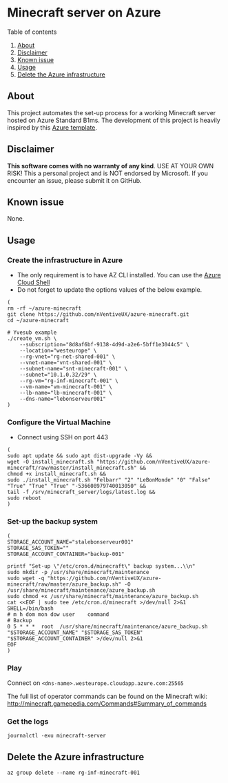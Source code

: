 # Minecraft server on Azure

Table of contents

  1. [About](#about)
  2. [Disclaimer](#disclaimer)
  3. [Known issue](#known-issue)
  4. [Usage](#usage)
  5. [Delete the Azure infrastructure](#delete-the-azure-infrastructure)

## About

This project automates the set-up process for a working Minecraft server hosted on Azure Standard B1ms.
The development of this project is heavily inspired by this [Azure template](hhttps://github.com/Azure/azure-quickstart-templates/tree/master/minecraft-on-ubuntu).

## Disclaimer

**This software comes with no warranty of any kind**. USE AT YOUR OWN RISK! This a personal project and is NOT endorsed by Microsoft. If you encounter an issue, please submit it on GitHub.

## Known issue

None.

## Usage

### Create the infrastructure in Azure

* The only requirement is to have AZ CLI installed. You can use the [Azure Cloud Shell](https://shell.azure.com/)
* Do not forget to update the options values of the below example.

```shell
(
rm -rf ~/azure-minecraft
git clone https://github.com/nVentiveUX/azure-minecraft.git
cd ~/azure-minecraft

# Yvesub example
./create_vm.sh \
    --subscription="8d8af6bf-9138-4d9d-a2e6-5bff1e3044c5" \
    --location="westeurope" \
    --rg-vnet="rg-net-shared-001" \
    --vnet-name="vnt-shared-001" \
    --subnet-name="snt-minecraft-001" \
    --subnet="10.1.0.32/29" \
    --rg-vm="rg-inf-minecraft-001" \
    --vm-name="vm-minecraft-001" \
    --lb-name="lb-minecraft-001" \
    --dns-name="lebonserveur001"
)
```

### Configure the Virtual Machine

* Connect using SSH on port 443

```shell
(
sudo apt update && sudo apt dist-upgrade -Vy &&
wget -O install_minecraft.sh "https://github.com/nVentiveUX/azure-minecraft/raw/master/install_minecraft.sh" &&
chmod +x install_minecraft.sh &&
sudo ./install_minecraft.sh "Felbarr" "2" "LeBonMonde" "0" "False" "True" "True" "True" "-536608979740013050" &&
tail -f /srv/minecraft_server/logs/latest.log &&
sudo reboot
)
```
### Set-up the backup system

```shell
(
STORAGE_ACCOUNT_NAME="stalebonserveur001"
STORAGE_SAS_TOKEN=""
STORAGE_ACCOUNT_CONTAINER="backup-001"

printf "Set-up \"/etc/cron.d/minecraft\" backup system...\\n"
sudo mkdir -p /usr/share/minecraft/maintenance
sudo wget -q "https://github.com/nVentiveUX/azure-minecraft/raw/master/azure_backup.sh" -O /usr/share/minecraft/maintenance/azure_backup.sh
sudo chmod +x /usr/share/minecraft/maintenance/azure_backup.sh
cat <<EOF | sudo tee /etc/cron.d/minecraft >/dev/null 2>&1
SHELL=/bin/bash
# m h dom mon dow user    command
# Backup
0 5 * * *  root  /usr/share/minecraft/maintenance/azure_backup.sh "$STORAGE_ACCOUNT_NAME" "$STORAGE_SAS_TOKEN" "$STORAGE_ACCOUNT_CONTAINER" >/dev/null 2>&1
EOF
)
```

### Play

Connect on ```<dns-name>.westeurope.cloudapp.azure.com:25565```

The full list of operator commands can be found on the Minecraft wiki:  http://minecraft.gamepedia.com/Commands#Summary_of_commands

### Get the logs

```shell
journalctl -exu minecraft-server
```

## Delete the Azure infrastructure

```shell
az group delete --name rg-inf-minecraft-001
```
